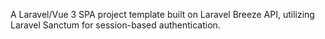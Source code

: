 A Laravel/Vue 3 SPA project template built on Laravel Breeze API, utilizing Laravel Sanctum for session-based authentication.
